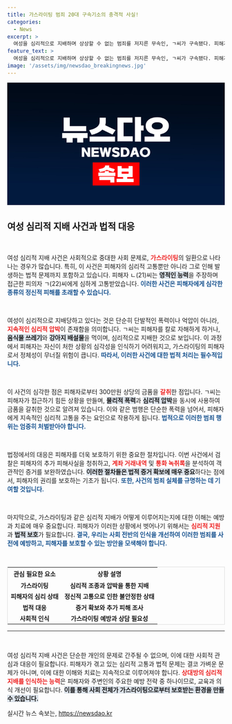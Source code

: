 ```yaml
---
title: 가스라이팅 범죄 20대 구속기소의 충격적 사실!
categories:
  - News
excerpt: >
  여성을 심리적으로 지배하며 상상할 수 없는 범죄를 저지른 무속인, ㄱ씨가 구속됐다. 피해자를 강제로 자해하게 하고 음식물 쓰레기까지 먹이는 등 끔찍한 수법으로 2년간 괴롭힌 그가 법정에 서게 된다. 이 shocking 사건의 전말은?
feature_text: >
  여성을 심리적으로 지배하며 상상할 수 없는 범죄를 저지른 무속인, ㄱ씨가 구속됐다. 피해자를 강제로 자해하게 하고 음식물 쓰레기까지 먹이는 등 끔찍한 수법으로 2년간 괴롭힌 그가 법정에 서게 된다. 이 shocking 사건의 전말은?
image: '/assets/img/newsdao_breakingnews.jpg'
---
```


<p><img src="/assets/img/newsdao_breakingnews.jpg" alt="cryptoinkorea 속보" /></p>

<h2 data-ke-size="size26">여성 심리적 지배 사건과 법적 대응</h2>

<p data-ke-size="size16">&nbsp;</p>

<p>여성 심리적 지배 사건은 사회적으로 중대한 사회 문제로, <b><span style="color: #ee2323;">가스라이팅</span></b>의 일환으로 나타나는 경우가 많습니다. 특히, 이 사건은 피해자의 심리적 고통뿐만 아니라 그로 인해 발생하는 법적 문제까지 포함하고 있습니다. 피해자 ㄴ(21)씨는 <b><span style="background-color: #21538527;">영적인 능력</span></b>을 주장하며 접근한 피의자 ㄱ(22)씨에게 심하게 고통받았습니다. <b><span style="color: #1a5490;">이러한 사건은 피해자에게 심각한 종류의 정신적 피해를 초래할 수 있습니다.</span></b> </p>

<p data-ke-size="size16">&nbsp;</p>

<p>여성이 심리적으로 지배당하고 있다는 것은 단순히 단발적인 폭력이나 억압이 아니라, <b><span style="color: #ee2323;">지속적인 심리적 압박</span></b>이 존재함을 의미합니다. ㄱ씨는 피해자를 칼로 자해하게 하거나, <b><span style="background-color: #21538527;">음식물 쓰레기</span></b>와 <b><span style="background-color: #21538527;">강아지 배설물</span></b>을 먹이며, 심리적으로 지배한 것으로 보입니다. 이 과정에서 피해자는 자신이 처한 상황의 심각성을 인식하기 어려워지고, 가스라이팅의 피해자로서 정체성이 무너질 위험이 큽니다. <b><span style="color: #1a5490;">따라서, 이러한 사건에 대한 법적 처리는 필수적입니다.</span></b></p>

<p data-ke-size="size16">&nbsp;</p>

<p>이 사건의 심각한 점은 피해자로부터 300만원 상당의 금품을 <b><span style="color: #ee2323;">갈취</span></b>한 점입니다. ㄱ씨는 피해자가 접근하기 힘든 상황을 만들며, <b><span style="background-color: #21538527;">물리적 폭력</span></b>과 <b><span style="background-color: #21538527;">심리적 압박</span></b>을 동시에 사용하여 금품을 갈취한 것으로 알려져 있습니다. 이와 같은 범행은 단순한 폭력을 넘어서, 피해자에게 지속적인 심리적 고통을 주는 요인으로 작용하게 됩니다. <b><span style="color: #1a5490;">법적으로 이러한 범죄 행위는 엄중히 처벌받아야 합니다.</span></b></p>

<p data-ke-size="size16">&nbsp;</p>

<p>법정에서의 대응은 피해자를 더욱 보호하기 위한 중요한 절차입니다. 이번 사건에서 검찰은 피해자의 추가 피해사실을 청취하고, <b><span style="color: #ee2323;">계좌 거래내역</span></b> 및 <b><span style="color: #ee2323;">통화 녹취록</span></b>을 분석하여 객관적인 증거를 보완하였습니다. <b><span style="background-color: #21538527;">이러한 절차들은 법적 증거 확보에 매우 중요</span></b>하다는 점에서, 피해자의 권리를 보호하는 기초가 됩니다. <b><span style="color: #1a5490;">또한, 사건의 범죄 실체를 규명하는 데 기여할 것입니다.</span></b></p>

<p data-ke-size="size16">&nbsp;</p>

<p>마지막으로, 가스라이팅과 같은 심리적 지배가 어떻게 이루어지는지에 대한 이해는 예방과 치료에 매우 중요합니다. 피해자가 이러한 상황에서 벗어나기 위해서는 <b><span style="color: #ee2323;">심리적 지원</span></b>과 <b><span style="background-color: #21538527;">법적 보호</span></b>가 필요합니다. <b><span style="color: #1a5490;">결국, 우리는 사회 전반의 인식을 개선하여 이러한 범죄를 사전에 예방하고, 피해자를 보호할 수 있는 방안을 모색해야 합니다.</span></b></p>

<p data-ke-size="size16">&nbsp;</p>

<table style="width: 100%; border: 1px solid #ddd;">
<tr>
<td style="text-align: center; height: 24px;"><b>관심 필요한 요소</b></td>
<td style="text-align: center; height: 24px;"><b>상황 설명</b></td>
</tr>
<tr>
<td style="text-align: center; height: 17px;"><b>가스라이팅</b></td>
<td style="text-align: center; height: 17px;"><b>심리적 조종과 압박을 통한 지배</b></td>
</tr>
<tr>
<td style="text-align: center; height: 17px;"><b>피해자의 심리 상태</b></td>
<td style="text-align: center; height: 17px;"><b>정신적 고통으로 인한 불안정한 상태</b></td>
</tr>
<tr>
<td style="text-align: center; height: 17px;"><b>법적 대응</b></td>
<td style="text-align: center; height: 17px;"><b>증거 확보와 추가 피해 조사</b></td>
</tr>
<tr>
<td style="text-align: center; height: 17px;"><b>사회적 인식</b></td>
<td style="text-align: center; height: 17px;"><b>가스라이팅 예방과 상담 필요성</b></td>
</tr>
</table>

<hr/>

<p data-ke-size="size16">&nbsp;</p>

<p>여성 심리적 지배 사건은 단순한 개인의 문제로 간주될 수 없으며, 이에 대한 사회적 관심과 대응이 필요합니다. 피해자가 겪고 있는 심리적 고통과 법적 문제는 결코 가벼운 문제가 아니며, 이에 대한 이해와 치료는 지속적으로 이루어져야 합니다. <b><span style="color: #ee2323;">상대방의 심리적 지배를 인식하는 능력</span></b>은 피해자와 주변인의 주요한 예방 전략 중 하나이므로, 교육과 의식 개선이 필요합니다. <b><span style="background-color: #21538527;">이를 통해 사회 전체가 가스라이팅으로부터 보호받는 환경을 만들 수 있습니다.</span></b></p>
실시간 뉴스 속보는, <a href="https://newsdao.kr" rel="dofollow">https://newsdao.kr</a>



